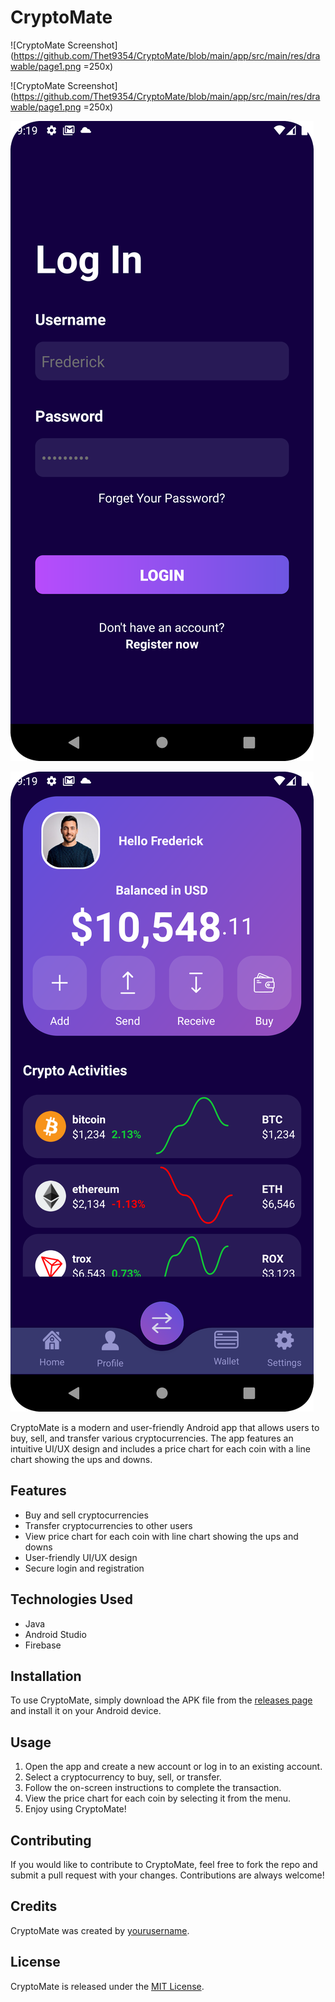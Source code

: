 # CryptoMate

![CryptoMate Screenshot](https://github.com/Thet9354/CryptoMate/blob/main/app/src/main/res/drawable/page1.png =250x)

![CryptoMate Screenshot](https://github.com/Thet9354/CryptoMate/blob/main/app/src/main/res/drawable/page1.png =250x)

![A picture of the strabucks app](https://github.com/Thet9354/CryptoMate/blob/main/app/src/main/res/drawable/page2.png)

![A picture of the strabucks app](https://github.com/Thet9354/CryptoMate/blob/main/app/src/main/res/drawable/page3.png)

CryptoMate is a modern and user-friendly Android app that allows users to buy, sell, and transfer various cryptocurrencies. The app features an intuitive UI/UX design and includes a price chart for each coin with a line chart showing the ups and downs.

## Features

- Buy and sell cryptocurrencies
- Transfer cryptocurrencies to other users
- View price chart for each coin with line chart showing the ups and downs
- User-friendly UI/UX design
- Secure login and registration

## Technologies Used

- Java
- Android Studio
- Firebase

## Installation

To use CryptoMate, simply download the APK file from the [releases page](https://github.com/yourusername/CryptoMate/releases) and install it on your Android device.

## Usage

1. Open the app and create a new account or log in to an existing account.
2. Select a cryptocurrency to buy, sell, or transfer.
3. Follow the on-screen instructions to complete the transaction.
4. View the price chart for each coin by selecting it from the menu.
5. Enjoy using CryptoMate!

## Contributing

If you would like to contribute to CryptoMate, feel free to fork the repo and submit a pull request with your changes. Contributions are always welcome!

## Credits

CryptoMate was created by [yourusername](https://github.com/Thet9354).

## License

CryptoMate is released under the [MIT License](https://opensource.org/licenses/MIT).
